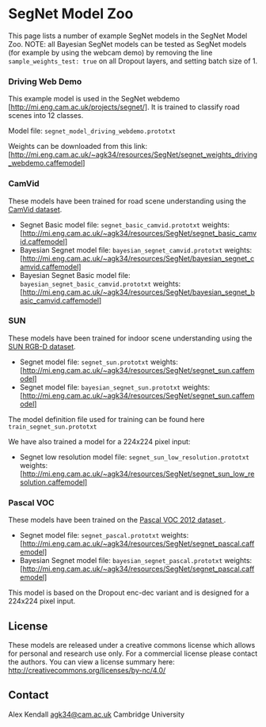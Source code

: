 # SegNet Model Zoo
This page lists a number of example SegNet models in the SegNet Model Zoo. NOTE: all Bayesian SegNet models can be tested as SegNet models (for example by using the webcam demo) by removing the line ```sample_weights_test: true``` on all Dropout layers, and setting batch size of 1.

### Driving Web Demo

This example model is used in the SegNet webdemo [http://mi.eng.cam.ac.uk/projects/segnet/]. It is trained to classify road scenes into 12 classes.

Model file: ```segnet_model_driving_webdemo.prototxt```

Weights can be downloaded from this link: [http://mi.eng.cam.ac.uk/~agk34/resources/SegNet/segnet_weights_driving_webdemo.caffemodel]

### CamVid

These models have been trained for road scene understanding using the [CamVid dataset](http://mi.eng.cam.ac.uk/research/projects/VideoRec/CamVid/).

 - Segnet Basic model file: ```segnet_basic_camvid.prototxt``` weights: [http://mi.eng.cam.ac.uk/~agk34/resources/SegNet/segnet_basic_camvid.caffemodel]
 - Bayesian Segnet model file: ```bayesian_segnet_camvid.prototxt``` weights: [http://mi.eng.cam.ac.uk/~agk34/resources/SegNet/bayesian_segnet_camvid.caffemodel]
 - Bayesian Segnet Basic model file: ```bayesian_segnet_basic_camvid.prototxt``` weights: [http://mi.eng.cam.ac.uk/~agk34/resources/SegNet/bayesian_segnet_basic_camvid.caffemodel]

### SUN

These models have been trained for indoor scene understanding using the [SUN RGB-D dataset](http://rgbd.cs.princeton.edu/).

 - Segnet model file: ```segnet_sun.prototxt``` weights: [http://mi.eng.cam.ac.uk/~agk34/resources/SegNet/segnet_sun.caffemodel]
 - Segnet model file: ```bayesian_segnet_sun.prototxt``` weights: [http://mi.eng.cam.ac.uk/~agk34/resources/SegNet/segnet_sun.caffemodel]

The model definition file used for training can be found here ```train_segnet_sun.prototxt```

We have also trained a model for a 224x224 pixel input:

 - Segnet low resolution model file: ```segnet_sun_low_resolution.prototxt``` weights: [http://mi.eng.cam.ac.uk/~agk34/resources/SegNet/segnet_sun_low_resolution.caffemodel]

### Pascal VOC

These models have been trained on the [Pascal VOC 2012 dataset ](http://host.robots.ox.ac.uk/pascal/VOC/).

 - Segnet model file: ```segnet_pascal.prototxt``` weights: [http://mi.eng.cam.ac.uk/~agk34/resources/SegNet/segnet_pascal.caffemodel]
 - Bayesian Segnet model file: ```bayesian_segnet_pascal.prototxt``` weights: [http://mi.eng.cam.ac.uk/~agk34/resources/SegNet/segnet_pascal.caffemodel]

This model is based on the Dropout enc-dec variant and is designed for a 224x224 pixel input.

## License

These models are released under a creative commons license which allows for personal and research use only. For a commercial license please contact the authors. You can view a license summary here:
http://creativecommons.org/licenses/by-nc/4.0/

## Contact

Alex Kendall
agk34@cam.ac.uk
Cambridge University
